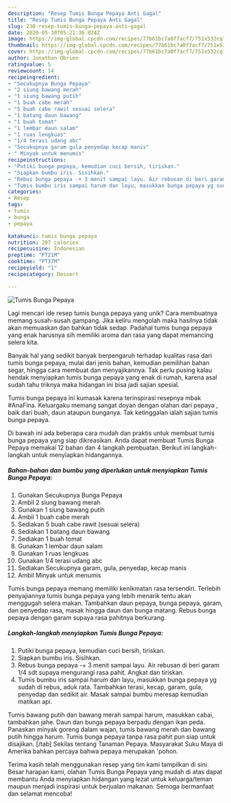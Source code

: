 ```yaml
---
description: "Resep Tumis Bunga Pepaya Anti Gagal"
title: "Resep Tumis Bunga Pepaya Anti Gagal"
slug: 230-resep-tumis-bunga-pepaya-anti-gagal
date: 2020-05-30T05:21:36.024Z
image: https://img-global.cpcdn.com/recipes/77b61bc7a0f7acf7/751x532cq70/tumis-bunga-pepaya-foto-resep-utama.jpg
thumbnail: https://img-global.cpcdn.com/recipes/77b61bc7a0f7acf7/751x532cq70/tumis-bunga-pepaya-foto-resep-utama.jpg
cover: https://img-global.cpcdn.com/recipes/77b61bc7a0f7acf7/751x532cq70/tumis-bunga-pepaya-foto-resep-utama.jpg
author: Jonathan Obrien
ratingvalue: 5
reviewcount: 14
recipeingredient:
- "Secukupnya Bunga Pepaya"
- "2 siung bawang merah"
- "1 siung bawang putih"
- "1 buah cabe merah"
- "5 buah cabe rawit sesuai selera"
- "1 batang daun bawang"
- "1 buah tomat"
- "1 lembar daun salam"
- "1 ruas lengkuas"
- "1/4 terasi udang abc"
- "Secukupnya garam gula penyedap kecap manis"
- " Minyak untuk menumis"
recipeinstructions:
- "Putiki bunga pepaya, kemudian cuci bersih, tiriskan."
- "Siapkan bumbu iris. Sisihkan."
- "Rebus bunga pepaya -+ 3 menit sampai layu. Air rebusan di beri garam 1/4 sdt supaya mengurangi rasa pahit. Angkat dan tiriskan."
- "Tumis bumbu iris sampai harum dan layu, masukkan bunga pepaya yg sudah di rebus, aduk rata. Tambahkan terasi, kecap, garam, gula, penyedap dan sedikit air. Masak sampai bumbu meresap kemudian matikan api."
categories:
- Resep
tags:
- tumis
- bunga
- pepaya

katakunci: tumis bunga pepaya 
nutrition: 207 calories
recipecuisine: Indonesian
preptime: "PT21M"
cooktime: "PT37M"
recipeyield: "1"
recipecategory: Dessert

---
```



![Tumis Bunga Pepaya](https://img-global.cpcdn.com/recipes/77b61bc7a0f7acf7/751x532cq70/tumis-bunga-pepaya-foto-resep-utama.jpg)

Lagi mencari ide resep tumis bunga pepaya yang unik? Cara membuatnya memang susah-susah gampang. Jika keliru mengolah maka hasilnya tidak akan memuaskan dan bahkan tidak sedap. Padahal tumis bunga pepaya yang enak harusnya sih memiliki aroma dan rasa yang dapat memancing selera kita.

Banyak hal yang sedikit banyak berpengaruh terhadap kualitas rasa dari tumis bunga pepaya, mulai dari jenis bahan, kemudian pemilihan bahan segar, hingga cara membuat dan menyajikannya. Tak perlu pusing kalau hendak menyiapkan tumis bunga pepaya yang enak di rumah, karena asal sudah tahu triknya maka hidangan ini bisa jadi sajian spesial.

Tumis bunga pepaya ini kumasak karena terinspirasi resepnya mbak #AnaFina. Keluargaku memang sangat doyan dengan olahan dari pepaya , baik dari buah, daun ataupun bunganya. Tak ketinggalan ialah sajian tumis bunga pepaya.


Di bawah ini ada beberapa cara mudah dan praktis untuk membuat tumis bunga pepaya yang siap dikreasikan. Anda dapat membuat Tumis Bunga Pepaya memakai 12 bahan dan 4 langkah pembuatan. Berikut ini langkah-langkah untuk menyiapkan hidangannya.

<!--inarticleads1-->

##### Bahan-bahan dan bumbu yang diperlukan untuk menyiapkan Tumis Bunga Pepaya:

1. Gunakan Secukupnya Bunga Pepaya
1. Ambil 2 siung bawang merah
1. Gunakan 1 siung bawang putih
1. Ambil 1 buah cabe merah
1. Sediakan 5 buah cabe rawit (sesuai selera)
1. Sediakan 1 batang daun bawang
1. Sediakan 1 buah tomat
1. Gunakan 1 lembar daun salam
1. Gunakan 1 ruas lengkuas
1. Gunakan 1/4 terasi udang abc
1. Sediakan Secukupnya garam, gula, penyedap, kecap manis
1. Ambil  Minyak untuk menumis


Tumis bunga pepaya memang memiliki kenikmatan rasa tersendiri. Terlebih penyajiannya tumis bunga pepaya yang lebih menarik tentu akan menggugah selera makan. Tambahkan daun pepaya, bunga pepaya, garam, dan penyedap rasa, masak hingga daun dan bunga matang. Rebus bunga pepaya dengan garam supaya rasa pahitnya berkurang. 

<!--inarticleads2-->

##### Langkah-langkah menyiapkan Tumis Bunga Pepaya:

1. Putiki bunga pepaya, kemudian cuci bersih, tiriskan.
1. Siapkan bumbu iris. Sisihkan.
1. Rebus bunga pepaya -+ 3 menit sampai layu. Air rebusan di beri garam 1/4 sdt supaya mengurangi rasa pahit. Angkat dan tiriskan.
1. Tumis bumbu iris sampai harum dan layu, masukkan bunga pepaya yg sudah di rebus, aduk rata. Tambahkan terasi, kecap, garam, gula, penyedap dan sedikit air. Masak sampai bumbu meresap kemudian matikan api.


Tumis bawang putih dan bawang merah sampai harum, masukkan cabai, tambahkan jahe. Daun dan bunga pepaya berpadu dengan ikan peda. Panaskan minyak goreng dalam wajan, tumis bawang merah dan bawang putih hingga harum. Tumis bunga pepaya tanpa rasa pahit pun siap untuk disajikan. [/tab] Sekilas tentang Tanaman Pepaya. Masyarakat Suku Maya di Amerika bahkan percaya bahwa pepaya merupakan &#39;pohon. 

Terima kasih telah menggunakan resep yang tim kami tampilkan di sini. Besar harapan kami, olahan Tumis Bunga Pepaya yang mudah di atas dapat membantu Anda menyiapkan hidangan yang lezat untuk keluarga/teman maupun menjadi inspirasi untuk berjualan makanan. Semoga bermanfaat dan selamat mencoba!
